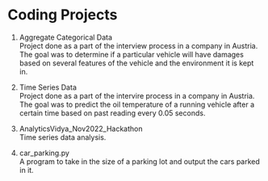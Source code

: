 # Coding Projects

1. Aggregate Categorical Data \
    Project done as a part of the interview process in a company in Austria. 
    The goal was to determine if a particular vehicle will have damages based on several features of the vehicle and the environment it is kept in.
    
2. Time Series Data \
    Project done as a part of the intervire process in a company in Austria.
    The goal was to predict the oil temperature of a running vehicle after a certain time based on past reading every 0.05 seconds.
    
3. AnalyticsVidya_Nov2022_Hackathon \
    Time series data analysis.

4. car_parking.py \
    A program to take in the size of a parking lot and output the cars parked in it.
